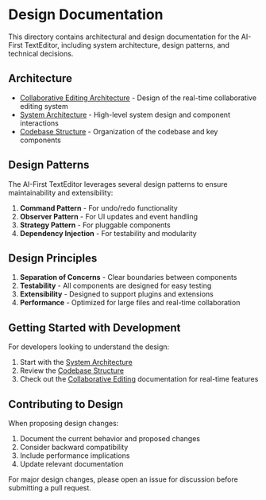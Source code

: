 # Design Documentation

This directory contains architectural and design documentation for the AI-First TextEditor, including system architecture, design patterns, and technical decisions.

## Architecture

- [Collaborative Editing Architecture](collaborative_editing_architecture.md) - Design of the real-time collaborative editing system
- [System Architecture](../development/ARCHITECTURE.md) - High-level system design and component interactions
- [Codebase Structure](../development/CODEBASE_STRUCTURE.md) - Organization of the codebase and key components

## Design Patterns

The AI-First TextEditor leverages several design patterns to ensure maintainability and extensibility:

1. **Command Pattern** - For undo/redo functionality
2. **Observer Pattern** - For UI updates and event handling
3. **Strategy Pattern** - For pluggable components
4. **Dependency Injection** - For testability and modularity

## Design Principles

1. **Separation of Concerns** - Clear boundaries between components
2. **Testability** - All components are designed for easy testing
3. **Extensibility** - Designed to support plugins and extensions
4. **Performance** - Optimized for large files and real-time collaboration

## Getting Started with Development

For developers looking to understand the design:

1. Start with the [System Architecture](../development/ARCHITECTURE.md)
2. Review the [Codebase Structure](../development/CODEBASE_STRUCTURE.md)
3. Check out the [Collaborative Editing](collaborative_editing_architecture.md) documentation for real-time features

## Contributing to Design

When proposing design changes:

1. Document the current behavior and proposed changes
2. Consider backward compatibility
3. Include performance implications
4. Update relevant documentation

For major design changes, please open an issue for discussion before submitting a pull request.
